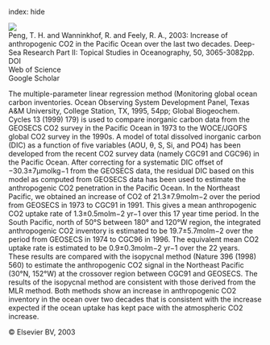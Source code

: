 index: hide

<div class="Citation">
    <div class="Citation-thumb CitationThumb-linked"  data-href="https://doi.org/10.1016/j.dsr2.2003.09.001">
      <img src="https://static.claimspace.cloud/climate-study-static/refs/thumbs/6/Peng_et_al_2003-thumb.png" />
    </div>

  <div class="Citation-body">
    <div class="Citation-text">Peng, T. H. and Wanninkhof, R. and Feely, R. A., 2003: Increase of anthropogenic CO2 in the Pacific Ocean over the last two decades. <span class="Article-journal">Deep-Sea Research Part II: Topical Studies in Oceanography, </span><span class="Article-volume">50, </span>3065-3082pp.</div>
    <div class="Citation-links">
      <div class="CitationLink" data-href="https://doi.org/10.1016/j.dsr2.2003.09.001">
        <div class="CitationLink-icon CitationLink-Doi"></div>
        <div class="CitationLink-text">DOI</div>
      </div>
      <div class="CitationLink" data-href="http://cel.webofknowledge.com/InboundService.do?customersID=atyponcel&smartRedirect=yes&mode=FullRecord&IsProductCode=Yes&product=CEL&Init=Yes&Func=Frame&action=retrieve&SrcApp=literatum&SrcAuth=atyponcel&SID=7CNc3cIRaBKjGbSujFM&UT=WOS:000187607400010">
        <div class="CitationLink-icon CitationLink-Isi"></div>
        <div class="CitationLink-text">Web of Science</div>
      </div>
      <div class="CitationLink" data-href="https://scholar.google.com/scholar?q=10.1016/j.dsr2.2003.09.001">
        <div class="CitationLink-icon CitationLink-Scholar"></div>
        <div class="CitationLink-text">Google Scholar</div>
      </div>
    </div>
  </div>
</div>

The multiple-parameter linear regression method (Monitoring global ocean carbon inventories. Ocean Observing System Development Panel, Texas A&M University, College Station, TX, 1995, 54pp; Global Biogeochem. Cycles 13 (1999) 179) is used to compare inorganic carbon data from the GEOSECS CO2 survey in the Pacific Ocean in 1973 to the WOCE/JGOFS global CO2 survey in the 1990s. A model of total dissolved inorganic carbon (DIC) as a function of five variables (AOU, θ, S, Si, and PO4) has been developed from the recent CO2 survey data (namely CGC91 and CGC96) in the Pacific Ocean. After correcting for a systematic DIC offset of −30.3±7μmolkg−1 from the GEOSECS data, the residual DIC based on this model as computed from GEOSECS data has been used to estimate the anthropogenic CO2 penetration in the Pacific Ocean. In the Northeast Pacific, we obtained an increase of CO2 of 21.3±7.9molm−2 over the period from GEOSECS in 1973 to CGC91 in 1991. This gives a mean anthropogenic CO2 uptake rate of 1.3±0.5molm−2                      yr−1 over this 17 year time period. In the South Pacific, north of 50°S between 180° and 120°W region, the integrated anthropogenic CO2 inventory is estimated to be 19.7±5.7molm−2 over the period from GEOSECS in 1974 to CGC96 in 1996. The equivalent mean CO2 uptake rate is estimated to be 0.9±0.3molm−2                      yr−1 over the 22 years. These results are compared with the isopycnal method (Nature 396 (1998) 560) to estimate the anthropogenic CO2 signal in the Northeast Pacific (30°N, 152°W) at the crossover region between CGC91 and GEOSECS. The results of the isopycnal method are consistent with those derived from the MLR method. Both methods show an increase in anthropogenic CO2 inventory in the ocean over two decades that is consistent with the increase expected if the ocean uptake has kept pace with the atmospheric CO2 increase.

<div class="Citation-copy">
&copy; Elsevier BV, 2003
</div>